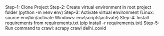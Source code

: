 Step-1: Clone Project
Step-2: Create virtual environment in root project folder
  (python -m venv env)
Step-3: Activate virtual environment
  (Linux: source env/bin/activate
   Windows: env\scripts\activate)
Step-4: Install requirements from requirements.txt (pip install -r requirements.txt)
Step-5: Run command to crawl: scrapy crawl delhi_covid
